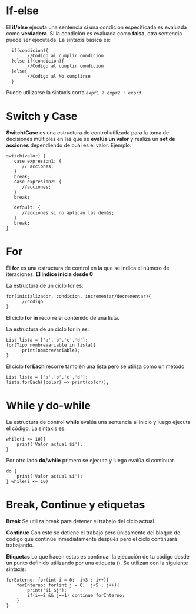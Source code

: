 # If-else

El **if/else** ejecuta una sentencia si una condición especificada es evaluada como **verdadera**. Si la condición es evaluada como **falsa**, otra sentencia puede ser ejecutada.
La sintaxis básica es:

```
  if(condicion){
        //Codigo al cumplir condicion
  }else if(condicion){
        //Codigo al cumplir condicion
  }else{
        //Codigo al No cumplirse
  }
```

Puede utilizarse la sintaxis corta `expr1 ? expr2 : expr3`

# Switch y Case

**Switch/Case** es una estructura de control utilizada para la toma de decisiones múltiples en las que se **evalúa un valor** y realiza un **set de acciones** dependiendo de cuál es el valor.
Ejemplo:

```
switch(valor) {
   case expresion1: {
      // acciones;
   }
   break;
   case expresion2: {
      //acciones;
   }
   break;

   default: {
      //acciones si no aplican las demás;
   }
   break;
}
```

# For

El **for** es una estructura de control en la que se indica el número de iteraciones. **El índice inicia desde 0**

La estructura de un ciclo for es:

```
for(inicializador, condicion, incrementar/decrementar){
      //codigo
}
```

El ciclo **for in** recorre el contenido de una lista.

La estructura de un ciclo for in es:

```
List lista = ['a','b','c','d'];
for(Tipo nombreVariable in lista){
      print(nombreVariable);
}
```

El ciclo **forEach** recorre también una lista pero se utiliza como un método

```
List lista = ['a','b','c','d'];
lista.forEach((color) => print(color));
```

# While y do-while

La estructura de control **while** evalúa una sentencia al inicio y luego ejecuta el código. La sintaxis es:

```
while(i <= 10){
    print('Valor actual $i');
}
```

Por otro lado **do/while** primero se ejecuta y luego evalúa si continuar.

```
do {
    print('Valor actual $i');
} while(i <= 10)
```

# Break, Continue y etiquetas

**Break**
Se utiliza break para detener el trabajo del ciclo actual.

**Continue**
Con este se detiene el trabajo pero únicamente del bloque de código que continúe inmediatamente después pero el ciclo continuará trabajando.

**Etiquetas**
Lo que hacen estas es continuar la ejecución de tu código desde un punto definido utilizando por una etiqueta (). Se utilizan con la siguiente sintaxis:

```
forExterno: for(int i = 0;  i<3 ; i++){
    forInterno: for(int j = 0;  j<5 ; j++){
        print('$i $j');
        if(i==2 && j==1) continue forInterno;
    }
}
```
